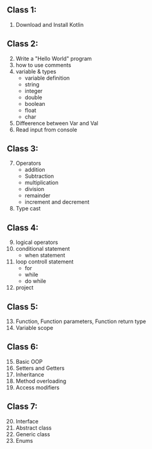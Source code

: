 Class 1:
---------------------------------
01. Download and Install Kotlin

Class 2:
------------------------------------
02. Write a "Hello World" program
03. how to use comments
04. variable & types
	- variable definition
	- string 
	- integer 
	- double
	- boolean 
	- float
	- char
05. Diffeerence between Var and Val
06. Read input from console

Class 3:
------------------------------------------------------
07. Operators
	- addition
	- Subtraction
	- multiplication
	- division
	- remainder
	- increment and decrement
08. Type cast

Class 4:
------------------------------------------------------------
09. logical operators 
10. conditional statement
	- when statement
11. loop controll statement 
	- for 
	- while
	- do while
12. project

Class 5:
-------------------------------------------------------------
13. Function, Function parameters, Function return type
14. Variable scope

Class 6: 
--------------------------------------------------------------
15. Basic OOP
16. Setters and Getters
17. Inheritance
18. Method overloading
19. Access modifiers

Class 7:
-----------------------------------------------------------
20. Interface
21. Abstract class
22. Generic class
23. Enums
